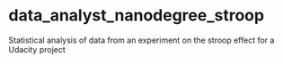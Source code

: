 # data_analyst_nanodegree_stroop
Statistical analysis of data from an experiment on the stroop effect for a Udacity project
